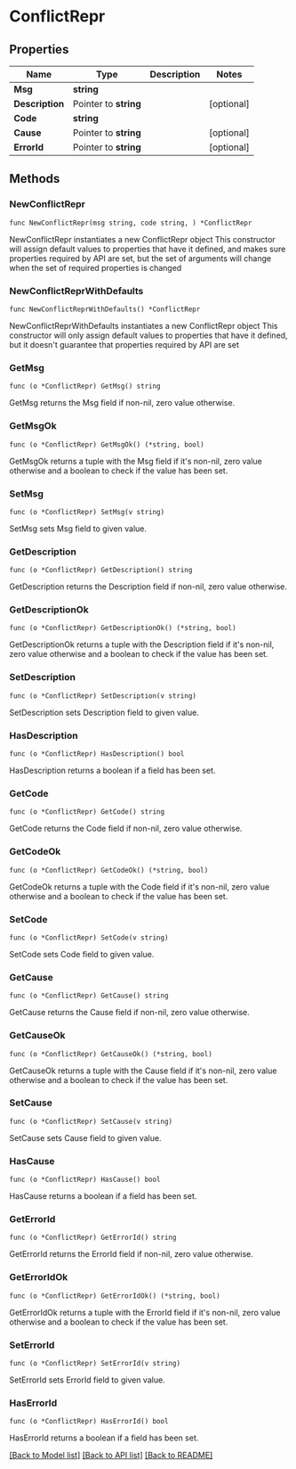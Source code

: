 # ConflictRepr

## Properties

Name | Type | Description | Notes
------------ | ------------- | ------------- | -------------
**Msg** | **string** |  | 
**Description** | Pointer to **string** |  | [optional] 
**Code** | **string** |  | 
**Cause** | Pointer to **string** |  | [optional] 
**ErrorId** | Pointer to **string** |  | [optional] 

## Methods

### NewConflictRepr

`func NewConflictRepr(msg string, code string, ) *ConflictRepr`

NewConflictRepr instantiates a new ConflictRepr object
This constructor will assign default values to properties that have it defined,
and makes sure properties required by API are set, but the set of arguments
will change when the set of required properties is changed

### NewConflictReprWithDefaults

`func NewConflictReprWithDefaults() *ConflictRepr`

NewConflictReprWithDefaults instantiates a new ConflictRepr object
This constructor will only assign default values to properties that have it defined,
but it doesn't guarantee that properties required by API are set

### GetMsg

`func (o *ConflictRepr) GetMsg() string`

GetMsg returns the Msg field if non-nil, zero value otherwise.

### GetMsgOk

`func (o *ConflictRepr) GetMsgOk() (*string, bool)`

GetMsgOk returns a tuple with the Msg field if it's non-nil, zero value otherwise
and a boolean to check if the value has been set.

### SetMsg

`func (o *ConflictRepr) SetMsg(v string)`

SetMsg sets Msg field to given value.


### GetDescription

`func (o *ConflictRepr) GetDescription() string`

GetDescription returns the Description field if non-nil, zero value otherwise.

### GetDescriptionOk

`func (o *ConflictRepr) GetDescriptionOk() (*string, bool)`

GetDescriptionOk returns a tuple with the Description field if it's non-nil, zero value otherwise
and a boolean to check if the value has been set.

### SetDescription

`func (o *ConflictRepr) SetDescription(v string)`

SetDescription sets Description field to given value.

### HasDescription

`func (o *ConflictRepr) HasDescription() bool`

HasDescription returns a boolean if a field has been set.

### GetCode

`func (o *ConflictRepr) GetCode() string`

GetCode returns the Code field if non-nil, zero value otherwise.

### GetCodeOk

`func (o *ConflictRepr) GetCodeOk() (*string, bool)`

GetCodeOk returns a tuple with the Code field if it's non-nil, zero value otherwise
and a boolean to check if the value has been set.

### SetCode

`func (o *ConflictRepr) SetCode(v string)`

SetCode sets Code field to given value.


### GetCause

`func (o *ConflictRepr) GetCause() string`

GetCause returns the Cause field if non-nil, zero value otherwise.

### GetCauseOk

`func (o *ConflictRepr) GetCauseOk() (*string, bool)`

GetCauseOk returns a tuple with the Cause field if it's non-nil, zero value otherwise
and a boolean to check if the value has been set.

### SetCause

`func (o *ConflictRepr) SetCause(v string)`

SetCause sets Cause field to given value.

### HasCause

`func (o *ConflictRepr) HasCause() bool`

HasCause returns a boolean if a field has been set.

### GetErrorId

`func (o *ConflictRepr) GetErrorId() string`

GetErrorId returns the ErrorId field if non-nil, zero value otherwise.

### GetErrorIdOk

`func (o *ConflictRepr) GetErrorIdOk() (*string, bool)`

GetErrorIdOk returns a tuple with the ErrorId field if it's non-nil, zero value otherwise
and a boolean to check if the value has been set.

### SetErrorId

`func (o *ConflictRepr) SetErrorId(v string)`

SetErrorId sets ErrorId field to given value.

### HasErrorId

`func (o *ConflictRepr) HasErrorId() bool`

HasErrorId returns a boolean if a field has been set.


[[Back to Model list]](../README.md#documentation-for-models) [[Back to API list]](../README.md#documentation-for-api-endpoints) [[Back to README]](../README.md)


